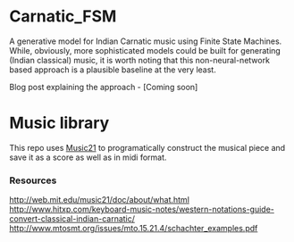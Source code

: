 # Carnatic_FSM

A generative model for Indian Carnatic music using Finite State Machines. While, obviously, more sophisticated models could be built for generating (Indian classical) music, it is worth noting that this non-neural-network based approach is a plausible baseline at the very least.


Blog post explaining the approach - [Coming soon]

# Music library
This repo uses [Music21](http://web.mit.edu/music21/) to programatically construct the musical piece and save it as a score as well as in midi format.


### Resources
http://web.mit.edu/music21/doc/about/what.html
http://www.hitxp.com/keyboard-music-notes/western-notations-guide-convert-classical-indian-carnatic/
http://www.mtosmt.org/issues/mto.15.21.4/schachter_examples.pdf
